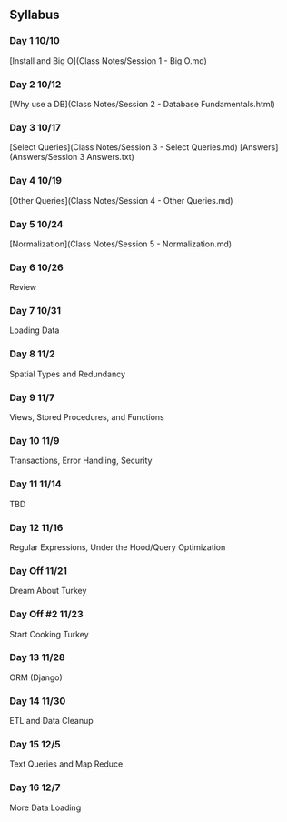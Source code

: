 ## Syllabus
### Day 1 10/10
[Install and Big O](Class Notes/Session 1 - Big O.md)
### Day 2 10/12
[Why use a DB](Class Notes/Session 2 - Database Fundamentals.html)
### Day 3 10/17
[Select Queries](Class Notes/Session 3 - Select Queries.md) [Answers](Answers/Session 3 Answers.txt)
### Day 4 10/19
[Other Queries](Class Notes/Session 4 - Other Queries.md)
### Day 5 10/24
[Normalization](Class Notes/Session 5 - Normalization.md)
### Day 6 10/26
Review
### Day 7 10/31
Loading Data
### Day 8 11/2
Spatial Types and Redundancy
### Day 9 11/7
Views, Stored Procedures, and Functions
### Day 10 11/9
Transactions, Error Handling, Security
### Day 11 11/14
TBD
### Day 12 11/16
Regular Expressions, Under the Hood/Query Optimization
### Day Off 11/21
Dream About Turkey
### Day Off #2 11/23
Start Cooking Turkey
### Day 13 11/28
ORM (Django)
### Day 14 11/30
ETL and Data Cleanup
### Day 15 12/5
Text Queries and Map Reduce
### Day 16 12/7
More Data Loading
